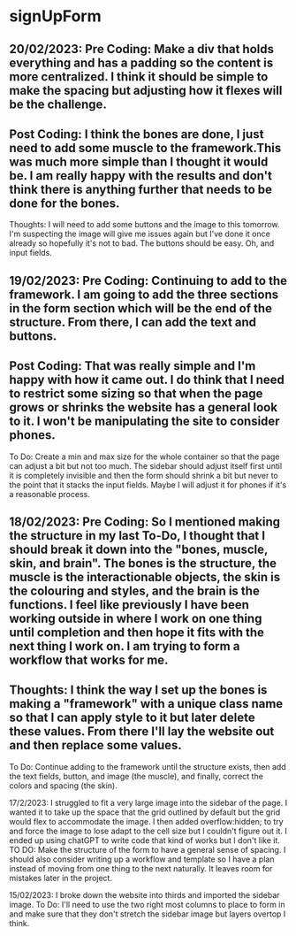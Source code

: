 # signUpForm

20/02/2023:
Pre Coding: Make a div that holds everything and has a padding so the content is more centralized. I think it should be simple to make the spacing but adjusting how it flexes will be the challenge.
---
Post Coding: I think the bones are done, I just need to add some muscle to the framework.This was much more simple than I thought it would be. I am really happy with the results and don't think there is anything further that needs to be done for the bones.
---
Thoughts: I will need to add some buttons and the image to this tomorrow. I'm suspecting the image will give me issues again but I've done it once already so hopefully it's not to bad. The buttons should be easy. Oh, and input fields.

19/02/2023:
Pre Coding: Continuing to add to the framework. I am going to add the three sections in the form section which will be the end of the structure. From there, I can add the text and buttons.
---
Post Coding: That was really simple and I'm happy with how it came out. I do think that I need to restrict some sizing so that when the page grows or shrinks the website has a general look to it. I won't be manipulating the site to consider phones.
---
To Do: Create a min and max size for the whole container so that the page can adjust a bit but not too much. The sidebar should adjust itself first until it is completely invisible and then the form should shrink a bit but never to the point that it stacks the input fields. Maybe I will adjust it for phones if it's a reasonable process.

18/02/2023:
Pre Coding: So I mentioned making the structure in my last To-Do, I thought that I should break it down into the "bones, muscle, skin, and brain". The bones is the structure, the muscle is the interactionable objects, the skin is the colouring and styles, and the brain is the functions. I feel like previously I have been working outside in where I work on one thing until completion and then hope it fits with the next thing I work on. I am trying to form a workflow that works for me.
---
Thoughts: I think the way I set up the bones is making a "framework" with a unique class name so that I can apply style to it but later delete these values. From there I'll lay the website out and then replace some values.
---
To Do: Continue adding to the framework until the structure exists, then add the text fields, button, and image (the muscle), and finally, correct the colors and spacing (the skin).

17/2/2023:
I struggled to fit a very large image into the sidebar of the page. I wanted it to take up the space that the grid outlined by default but the grid would flex to accommodate the image. I then added overflow:hidden; to try and force the image to lose adapt to the cell size but I couldn't figure out it. I ended up using chatGPT to write code that kind of works but I don't like it.
TO DO:
Make the structure of the form to have a general sense of spacing. I should also consider writing up a workflow and template so I have a plan instead of moving from one thing to the next naturally. It leaves room for mistakes later in the project.

15/02/2023:
I broke down the website into thirds and imported the sidebar image.
To Do:
I'll need to use the two right most columns to place to form in and make sure that they don't stretch the sidebar image but layers overtop I think.
